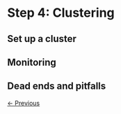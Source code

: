 # Step 4: Clustering

## Set up a cluster

## Monitoring

## Dead ends and pitfalls

[<- Previous](/step3_routing/README.md) 